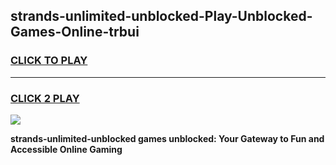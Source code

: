 
## strands-unlimited-unblocked-Play-Unblocked-Games-Online-trbui
<h3>
<a href="https://premium76.site?title=strands-unlimited-unblocked&ref=25A">CLICK TO PLAY</a></h3>
<hr>

<h3>
<a href="https://premium76.site?title=strands-unlimited-unblocked&ref=25A">CLICK 2 PLAY</a>
  
</h3>

<a href="https://premium76.site?title=strands-unlimited-unblocked&ref=25A"><img src="https://clearcache.store/games.png"></a>


**strands-unlimited-unblocked games unblocked: Your Gateway to Fun and Accessible Online Gaming**
